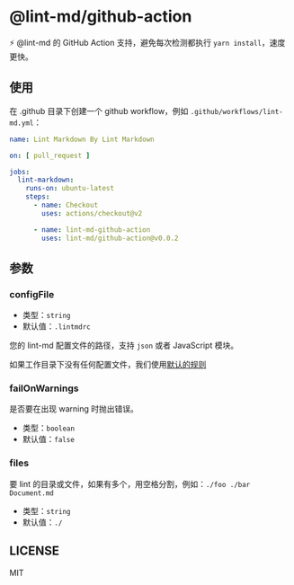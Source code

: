 # @lint-md/github-action

⚡ @lint-md 的 GitHub Action 支持，避免每次检测都执行 `yarn install`，速度更快。

## 使用

在 .github 目录下创建一个 github workflow，例如 `.github/workflows/lint-md.yml`：

```yaml
name: Lint Markdown By Lint Markdown

on: [ pull_request ]

jobs:
  lint-markdown:
    runs-on: ubuntu-latest
    steps:
      - name: Checkout
        uses: actions/checkout@v2

      - name: lint-md-github-action
        uses: lint-md/github-action@v0.0.2
```

## 参数

### configFile

- 类型：`string`
- 默认值：`.lintmdrc`

您的 lint-md 配置文件的路径，支持 `json` 或者 JavaScript 模块。


如果工作目录下没有任何配置文件，我们使用[默认的规则](https://github.com/lint-md/lint-md#rules-%E9%85%8D%E7%BD%AE)

### failOnWarnings

是否要在出现 warning 时抛出错误。

- 类型：`boolean`
- 默认值：`false`

### files

要 lint 的目录或文件，如果有多个，用空格分割，例如：`./foo ./bar Document.md`

- 类型：`string`
- 默认值：`./`

## LICENSE

MIT